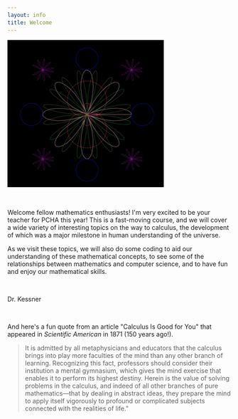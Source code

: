 ```yaml
---
layout: info
title: Welcome
---
```



![](/assets/images/laurens_25.png)  

<br/>

Welcome fellow mathematics enthusiasts!  I'm very excited to be your teacher
for PCHA this year!  This is a fast-moving course, and we will cover a wide
variety of interesting topics on the way to calculus, the development of which
was a major milestone in human understanding of the universe.

As we visit these topics, we will also do some coding to aid our understanding
of these mathematical concepts, to see some of the relationships between
mathematics and computer science, and to have fun and enjoy our mathematical
skills.

<br/>

Dr. Kessner

<br/>

And here's a fun quote from an article "Calculus Is Good for You"
that appeared in _Scientific American_ in 1871 (150 years ago!).

> It is admitted by all metaphysicians and educators that the calculus brings
> into play more faculties of the mind than any other branch of learning.
> Recognizing this fact, professors should consider their institution a mental
> gymnasium, which gives the mind exercise that enables it to perform its highest
> destiny. Herein is the value of solving problems in the calculus, and indeed of
> all other branches of pure mathematics—that by dealing in abstract ideas, they
> prepare the mind to apply itself vigorously to profound or complicated subjects
> connected with the realities of life."



